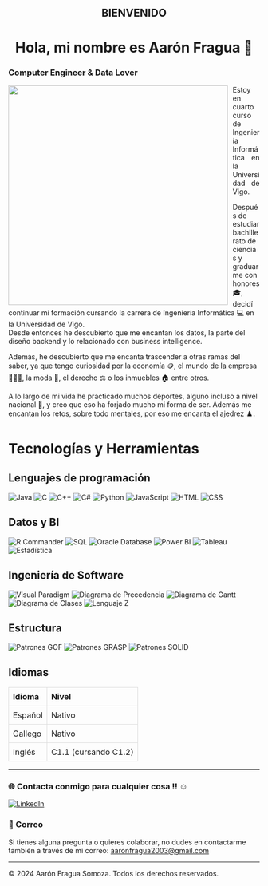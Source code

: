   <h2 align="center">BIENVENIDO</h1>
  
  <h1 align="center">Hola, mi nombre es Aarón Fragua 👋</h1>
  
  <h3 align="justify">Computer Engineer & Data Lover</h3>
  
  <p align="left">
    <img src="https://media4.giphy.com/media/v1.Y2lkPTc5MGI3NjExaWJ0c2RpdDgxbXVvOHA3OGZqYmt5N2lsczltN3B4aTFuYmplMjB5aSZlcD12MV9pbnRlcm5hbF9naWZfYnlfaWQmY3Q9Zw/qgQUggAC3Pfv687qPC/giphy.webp" width="440" align="left" style="margin-right: 10px;" />
   
  <p align="justify">
  Estoy en cuarto curso de Ingeniería Informática en la Universidad de Vigo.
  
  Después de estudiar bachillerato de ciencias y graduarme con honores 🎓, decidí continuar mi formación cursando la carrera de Ingeniería Informática 💻 en la Universidad de Vigo.
  </br>
  Desde entonces he descubierto que me encantan los datos, la parte del diseño backend y lo relacionado con business intelligence.
  </br>
  
  Además, he descubierto que me encanta trascender a otras ramas del saber, ya que tengo curiosidad por la economía 🪙, el mundo de la empresa 🧑🏻‍💼, la moda 👔, el derecho ⚖️ o los inmuebles 🏠 entre otros.
  
  A lo largo de mi vida he practicado muchos deportes, alguno incluso a nivel nacional 🥇, y creo que eso ha forjado mucho mi forma de ser. Además me encantan los retos, sobre todo mentales, por eso me encanta el ajedrez ♟️.
  </p>
  </p>
  
  
  
  # Tecnologías y Herramientas
  ## Lenguajes de programación
   ![Java](https://img.shields.io/badge/Java-ED8B00?style=for-the-badge&logo=java&logoColor=white)
   ![C](https://img.shields.io/badge/C-000000?style=for-the-badge&logo=c&logoColor=white)
   ![C++](https://img.shields.io/badge/C%2B%2B-00599C?style=for-the-badge&logo=cplusplus&logoColor=white)
   ![C#](https://img.shields.io/badge/C%23-239120?style=for-the-badge&logo=csharp&logoColor=white)
   ![Python](https://img.shields.io/badge/Python-3776AB?style=for-the-badge&logo=python&logoColor=white)
   ![JavaScript](https://img.shields.io/badge/JavaScript-F7DF1E?style=for-the-badge&logo=javascript&logoColor=black)
   ![HTML](https://img.shields.io/badge/HTML-E34F26?style=for-the-badge&logo=html5&logoColor=white)
   ![CSS](https://img.shields.io/badge/CSS-1572B6?style=for-the-badge&logo=css3&logoColor=white)
  
  ## Datos y BI
  ![R Commander](https://img.shields.io/badge/R%20Commander-76A05B?style=for-the-badge&logo=r&logoColor=white)
  ![SQL](https://img.shields.io/badge/SQL-4479A1?style=for-the-badge&logo=sqlite&logoColor=white)
  ![Oracle Database](https://img.shields.io/badge/Oracle%20Database-F80000?style=for-the-badge&logo=oracle&logoColor=white)
  ![Power BI](https://img.shields.io/badge/Power%20BI-F2C94C?style=for-the-badge&logo=powerbi&logoColor=white)
  ![Tableau](https://img.shields.io/badge/Tableau-E97627?style=for-the-badge&logo=tableau&logoColor=white)
  ![Estadística](https://img.shields.io/badge/Estad%C3%ADstica-0072B9?style=for-the-badge&logo=data:image/png;base64,iVBORw0KGgoAAAANSUhEUgAAABAAAAAQCAYAAAAf8/9hAAABxklEQVR42mJ8///B/0MUSgeMys2H4AgJMDEQDjUAAAHRQIfB1j1l5gIAAAAABJRU5ErkJggg==)
  
  ## Ingeniería de Software
  ![Visual Paradigm](https://img.shields.io/badge/Visual%20Paradigm-30A8E4?style=for-the-badge&logo=visual-paradigm&logoColor=white)
  ![Diagrama de Precedencia](https://img.shields.io/badge/Diagrama%20de%20Precedencia-4B8BBE?style=for-the-badge)
  ![Diagrama de Gantt](https://img.shields.io/badge/Diagrama%20de%20Gantt-FFCC00?style=for-the-badge)
  ![Diagrama de Clases](https://img.shields.io/badge/Diagrama%20de%20Clases-3F9E8E?style=for-the-badge)
  ![Lenguaje Z](https://img.shields.io/badge/Lenguaje%20Z-FFD700?style=for-the-badge)
  
  ## Estructura
  ![Patrones GOF](https://img.shields.io/badge/Patrones%20GOF-4F8BF9?style=for-the-badge)
  ![Patrones GRASP](https://img.shields.io/badge/Patrones%20GRASP-FF8C00?style=for-the-badge)
  ![Patrones SOLID](https://img.shields.io/badge/Patrones%20SOLID-5C8DF8?style=for-the-badge)
  
  
  ## Idiomas
  
  <table style="width: 100%; border-collapse: collapse;">
    <thead>
      <tr>
        <th style="border: 1px solid #dddddd; padding: 8px; text-align: left;">Idioma</th>
        <th style="border: 1px solid #dddddd; padding: 8px; text-align: left;">Nivel</th>
      </tr>
    </thead>
    <tbody>
      <tr>
        <td style="border: 1px solid #dddddd; padding: 8px;">Español</td>
        <td style="border: 1px solid #dddddd; padding: 8px;">Nativo</td>
      </tr>
      <tr>
        <td style="border: 1px solid #dddddd; padding: 8px;">Gallego</td>
        <td style="border: 1px solid #dddddd; padding: 8px;">Nativo</td>
      </tr>
      <tr>
        <td style="border: 1px solid #dddddd; padding: 8px;">Inglés</td>
        <td style="border: 1px solid #dddddd; padding: 8px;">C1.1 (cursando C1.2)</td>
      </tr>
    </tbody>
  </table>
  
  ---
  
  ### 🌐 Contacta conmigo para cualquier cosa !! ☺️
  [![LinkedIn](https://img.shields.io/badge/LinkedIn-Aarón_Fragua_Somoza-0077B5?style=for-the-badge&logo=linkedin&logoColor=white&labelColor=101010)](https://www.linkedin.com/in/aarón-fragua-somoza-25b0a8304/)
  
  ### 📧 Correo
  Si tienes alguna pregunta o quieres colaborar, no dudes en contactarme también a través de mi correo: [aaronfragua2003@gmail.com](mailto:aaronfragua2003@gmail.com)
  
  ---
  
  © 2024 Aarón Fragua Somoza. Todos los derechos reservados.
